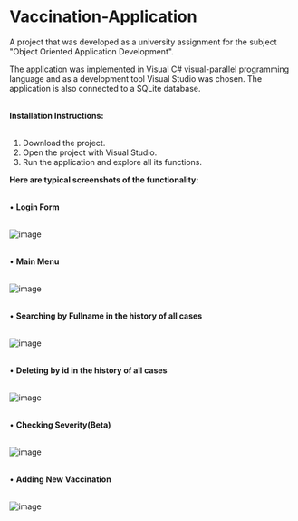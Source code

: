 # Vaccination-Application

A project that was developed as a university assignment for the subject "Object Oriented Application Development".

The application was implemented in Visual C# visual-parallel programming language and as a development tool Visual Studio was chosen. The application is also connected to a SQLite database. </br> </br>

<b> Ιnstallation Ιnstructions: </b> </br> </br>

1. Download the project.
2. Open the project with Visual Studio.
3. Run the application and explore all its functions.

<b> Here are typical screenshots of the functionality: </b> </br> </br>

• <b> Login Form </b> </br> </br>

![image](https://github.com/user-attachments/assets/c2772ff5-e601-4bed-b1b4-59848476a707) </br> </br>

• <b> Main Menu </b> </br> </br>

![image](https://github.com/user-attachments/assets/58aa12dc-867f-41d9-9056-4520ae0f42c7) </br> </br>

• <b> Searching by Fullname in the history of all cases </b> </br> </br>

![image](https://github.com/user-attachments/assets/ca22acb2-1d59-46be-9b60-63a62e8cdb6f) </br> </br>

• <b> Deleting by id in the history of all cases </b> </br> </br>

![image](https://github.com/user-attachments/assets/d7220423-d809-44ba-8104-385756085f4a) </br> </br>

• <b> Checking Severity(Beta) </b> </br> </br>

![image](https://github.com/user-attachments/assets/5030626a-6894-4be8-bca7-b0167c06e031) </br> </br>

• <b> Adding New Vaccination </b> </br> </br>

![image](https://github.com/user-attachments/assets/ecaff17e-2fba-493c-8c98-f9a533d752f3)









